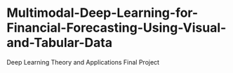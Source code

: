 # Multimodal-Deep-Learning-for-Financial-Forecasting-Using-Visual-and-Tabular-Data
Deep Learning Theory and Applications Final Project
